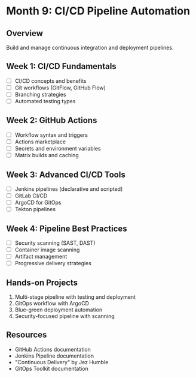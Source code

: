 # Month 9: CI/CD Pipeline Automation

## Overview
Build and manage continuous integration and deployment pipelines.

## Week 1: CI/CD Fundamentals
- [ ] CI/CD concepts and benefits
- [ ] Git workflows (GitFlow, GitHub Flow)
- [ ] Branching strategies
- [ ] Automated testing types

## Week 2: GitHub Actions
- [ ] Workflow syntax and triggers
- [ ] Actions marketplace
- [ ] Secrets and environment variables
- [ ] Matrix builds and caching

## Week 3: Advanced CI/CD Tools
- [ ] Jenkins pipelines (declarative and scripted)
- [ ] GitLab CI/CD
- [ ] ArgoCD for GitOps
- [ ] Tekton pipelines

## Week 4: Pipeline Best Practices
- [ ] Security scanning (SAST, DAST)
- [ ] Container image scanning
- [ ] Artifact management
- [ ] Progressive delivery strategies

## Hands-on Projects
1. Multi-stage pipeline with testing and deployment
2. GitOps workflow with ArgoCD
3. Blue-green deployment automation
4. Security-focused pipeline with scanning

## Resources
- GitHub Actions documentation
- Jenkins Pipeline documentation
- "Continuous Delivery" by Jez Humble
- GitOps Toolkit documentation